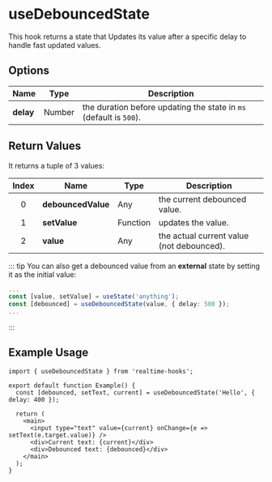 # useDebouncedState

This hook returns a state that Updates its value after a specific delay to handle fast updated values.

## Options

| Name      | Type   | Description                                                        |
| --------- | ------ | ------------------------------------------------------------------ |
| **delay** | Number | the duration before updating the state in `ms` (default is `500`). |

## Return Values

It returns a tuple of 3 values:

| Index | Name               | Type     | Description                               |
| :---: | ------------------ | -------- | ----------------------------------------- |
|   0   | **debouncedValue** | Any      | the current debounced value.              |
|   1   | **setValue**       | Function | updates the value.                        |
|   2   | **value**          | Any      | the actual current value (not debounced). |

::: tip
You can also get a debounced value from an **external** state by setting it as the initial value:

```ts
...
const [value, setValue] = useState('anything');
const [debounced] = useDebouncedState(value, { delay: 500 });
...
```

:::

## Example Usage

```tsx
import { useDebouncedState } from 'realtime-hooks';

export default function Example() {
  const [debounced, setText, current] = useDebouncedState('Hello', { delay: 400 });

  return (
    <main>
      <input type="text" value={current} onChange={e => setText(e.target.value)} />
      <div>Current text: {current}</div>
      <div>Debounced text: {debounced}</div>
    </main>
  );
}
```
